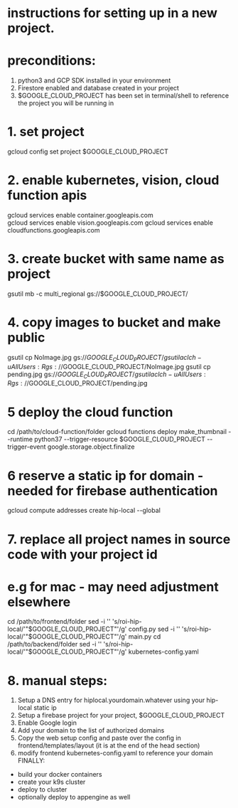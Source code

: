 # instructions for setting up in a new project.

# preconditions:
1. python3 and GCP SDK installed in your environment
2. Firestore enabled and database created in your project
3. $GOOGLE_CLOUD_PROJECT has been set in terminal/shell to reference the project you will be running in

# 1. set project
gcloud config set project $GOOGLE_CLOUD_PROJECT

# 2. enable kubernetes, vision, cloud function apis 

gcloud services enable container.googleapis.com  
gcloud services enable vision.googleapis.com
gcloud services enable cloudfunctions.googleapis.com

# 3. create bucket with same name as project

gsutil mb -c multi_regional gs://$GOOGLE_CLOUD_PROJECT/

# 4. copy images to bucket and make public
gsutil cp NoImage.jpg gs://$GOOGLE_CLOUD_PROJECT/
gsutil acl ch -u AllUsers:R gs://$GOOGLE_CLOUD_PROJECT/NoImage.jpg
gsutil cp pending.jpg gs://$GOOGLE_CLOUD_PROJECT/
gsutil acl ch -u AllUsers:R gs://$GOOGLE_CLOUD_PROJECT/pending.jpg

# 5 deploy the cloud function
cd /path/to/cloud-function/folder
gcloud functions deploy make_thumbnail --runtime python37 --trigger-resource $GOOGLE_CLOUD_PROJECT --trigger-event google.storage.object.finalize

# 6 reserve a static ip for domain - needed for firebase authentication
gcloud compute addresses create hip-local --global

# 7. replace all project names in source code with your project id
# e.g for mac - may need adjustment elsewhere
cd /path/to/frontend/folder
sed -i '' 's/roi-hip-local/'"$GOOGLE_CLOUD_PROJECT"'/g' config.py
sed -i '' 's/roi-hip-local/'"$GOOGLE_CLOUD_PROJECT"'/g' main.py
cd /path/to/backend/folder
sed -i '' 's/roi-hip-local/'"$GOOGLE_CLOUD_PROJECT"'/g' kubernetes-config.yaml

# 8. manual steps:
1. Setup a DNS entry for hiplocal.yourdomain.whatever using your hip-local static ip
2. Setup a firebase project for your project, $GOOGLE_CLOUD_PROJECT
3. Enable Google login
4. Add your domain to the list of authorized domains
5. Copy the web setup config and paste over the config in frontend/templates/layout
    (it is at the end of the head section)
6. modify frontend kubernetes-config.yaml to reference your domain
FINALLY:
- build your docker containers
- create your k9s cluster
- deploy to cluster
- optionally deploy to appengine as well